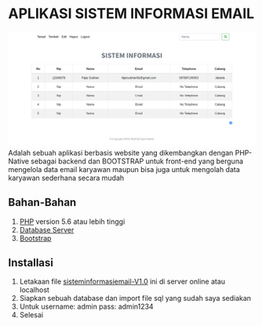 # APLIKASI SISTEM INFORMASI EMAIL
![contoh](https://github.com/Fajarsubhan/sisteminformasiemail-V1.0/blob/master/assets/contoh.png)
Adalah sebuah aplikasi berbasis website yang dikembangkan dengan PHP-Native sebagai backend dan BOOTSTRAP untuk front-end yang berguna mengelola data email karyawan maupun bisa juga untuk mengolah data karyawan sederhana secara mudah

## Bahan-Bahan

1. [PHP](https://www.php.net) version 5.6 atau lebih tinggi
2. [Database Server](https://www.mysql.com)
3. [Bootstrap](https://getbootstrap.com)

## Installasi
1. Letakaan file [sisteminformasiemail-V1.0](https://github.com/Fajarsubhan/sisteminformasiemail-V1.0) ini di server online atau localhost
2. Siapkan sebuah database dan import file sql yang sudah saya sediakan
3. Untuk username: admin pass: admin1234
4. Selesai

